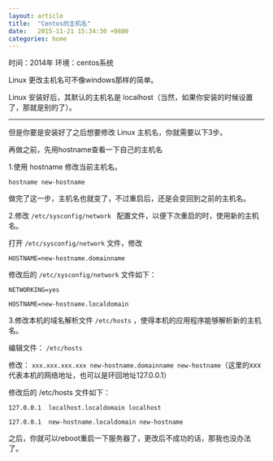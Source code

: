 ```yaml
---
layout: article
title:  "Centos的主机名"
date:   2015-11-21 15:34:30 +0800
categories: home
---
```



时间：2014年
环境：centos系统


Linux 更改主机名可不像windows那样的简单。

Linux 安装好后，其默认的主机名是 localhost（当然，如果你安装的时候设置了，那就是别的了）。


----------

但是你要是安装好了之后想要修改 Linux 主机名，你就需要以下3步。

再做之前，先用hostname查看一下自己的主机名

1.使用 hostname 修改当前主机名。
 
   `hostname new-hostname`

做完了这一步，主机名也就变了，不过重启后，还是会变回到之前的主机名。

2.修改 `/etc/sysconfig/network ` 配置文件，以便下次重启的时，使用新的主机名。

打开 `/etc/sysconfig/network` 文件，修改

    HOSTNAME=new-hostname.domainname

修改后的 `/etc/sysconfig/network` 文件如下：

    NETWORKING=yes
    
    HOSTNAME=new-hostname.localdomain

3.修改本机的域名解析文件 `/etc/hosts` ，使得本机的应用程序能够解析新的主机名。

编辑文件： `/etc/hosts`

修改： `xxx.xxx.xxx.xxx new-hostname.domainname new-hostname`（这里的xxx代表本机的网络地址，也可以是环回地址127.0.0.1）

修改后的 /etc/hosts 文件如下：

    127.0.0.1  localhost.localdomain localhost
    
    127.0.0.1  new-hostname.localdomain new-hostname

之后，你就可以reboot重启一下服务器了，更改后不成功的话，那我也没办法了。
